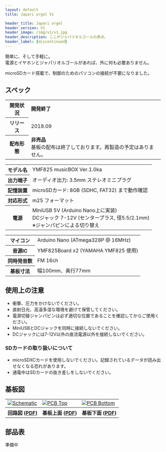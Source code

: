 ```yaml
---
layout: default
title: Japari orgel V1

header_title: Japari orgel
header_version: V1
header_image: /img/v1/v1.jpg
header_description: ここがジャパリオルゴールの原点。
header_label: [discontinued]
---
```


簡単に、そして手軽に。<br />
電源とイヤホンとジャパリオルゴールがあれば、外に何も必要ありません。

microSDカード搭載で、制御のためのパソコンの接続が不要になりました。


## スペック

<table>
  <tr>
    <th>開発状況</th>
    <td>
      <strong>開発終了</strong>
    </td>
  </tr>
  <tr>
    <th>リリース</th>
    <td>
      2018.09
    </td>
  </tr>
  <tr>
    <th>配布形態</th>
    <td>
      <strong>非売品</strong><br />
      基板の配布は終了しております。再製造の予定はありません。
    </td>
  </tr>
</table>

<table>
  <tr>
    <th>モデル名</th>
    <td>
      YMF825 musicBOX Ver.1.0ka
    </td>
  </tr>
  <tr>
    <th>出力端子</th>
    <td>
      オーディオ出力: 3.5mm ステレオミニプラグ
    </td>
  </tr>
  <tr>
    <th>記憶装置</th>
    <td>
      microSDカード: 8GB (SDHC, FAT32) まで動作確認
    </td>
  </tr>
  <tr>
    <th>対応形式</th>
    <td>
      m25 フォーマット
    </td>
  </tr>
  <tr>
    <th>電源</th>
    <td>
      MiniUSB 5V (Arduino Nano上に実装)<br/>
      DCジャック 7-12V (センタープラス, 径5.5/2.1mm) <br />
      ※ジャンパピンによる切り替え
    </td>
  </tr>
</table>

<table>
  <tr>
    <th>マイコン</th>
    <td>Arduino Nano (ATmega328P @ 16MHz)</td>
  </tr>
  <tr>
    <th>音源IC</th>
    <td>YMF825Board x2 (YAMAHA YMF825 使用)</td>
  </tr>
  <tr>
    <th>同時発音数</th>
    <td>FM 16ch</td>
  </tr>
  <tr>
    <th>基板寸法</th>
    <td>幅100mm、奥行77mm</td>
  </tr>
</table>

## 使用上の注意

- 衝撃、圧力をかけないでください。
- 直射日光、高温多湿な環境を避けて保管してください。
- 電源切替ジャンパピンは必ず適切な位置であることを確認してからご使用ください。
- MiniUSBとDCジャックを同時に接続しないでください。
- DCジャックには7-12V以外の直流電源以外を接続しないでください。

### SDカードの取り扱いについて

- microSDXCカードを使用しないでください。記録されているデータが読み出せなくなる恐れがあります。
- 通電中はSDカードの抜き差しをしないでください。

## 基板図

<table class="table-center fit-image-width no-image-border text-center">
  <tr>
    <td>
      <a href="{{site.baseurl}}/img/v1/schematic.png" target="_blank">
        <img src="{{site.baseurl}}/img/v1/schematic.png" alt="Schematic" />
      </a>
    </td>
    <td>
      <a href="{{site.baseurl}}/img/v1/pcb_top.png" target="_blank">
        <img src="{{site.baseurl}}/img/v1/pcb_top.png" alt="PCB Top" />
      </a>
    </td>
    <td>
      <a href="{{site.baseurl}}/img/v1/pcb_bottom.png" target="_blank">
        <img src="{{site.baseurl}}/img/v1/pcb_bottom.png" alt="PCB Bottom" />
      </a>
    </td>
  </tr>
  <tr>
    <th>回路図 (<a href="{{site.baseurl}}/img/v1/schematic.pdf">PDF</a>)</th>
    <th>基板上面 (<a href="{{site.baseurl}}/img/v1/pdf.pdf">PDF</a>)</th>
    <th>基板下面 (<a href="{{site.baseurl}}/img/v1/pdf.pdf">PDF</a>)</th>
  </tr>
</table>

## 部品表

準備中
